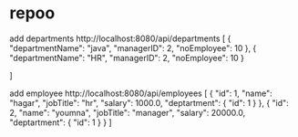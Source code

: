 # repoo
add departments
http://localhost:8080/api/departments
[
  {
        "departmentName": "java",
        "managerID": 2,
        "noEmployee": 10
  },
  {
     "departmentName": "HR",
        "managerID": 2,
        "noEmployee": 10
  }
  
]


add employee
http://localhost:8080/api/employees
 [
  {
        "id": 1,
        "name": "hagar",
        "jobTitle": "hr",
        "salary": 1000.0,
        "deptartment": {
            "id": 1
        }
    },
    {
        "id": 2,
        "name": "youmna",
        "jobTitle": "manager",
        "salary": 20000.0,
        "deptartment": {
            "id": 1
        }
    }
    ]
